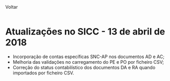<div style="width:100%; height:30px"><span onclick="loadUpgrades(['btnMenu'], event)" class="voltar">Voltar</span></div>

# Atualizações no SICC - 13 de abril de 2018

- Incorporação de contas específicas SNC-AP nos documentos AD e AC;
- Melhoria das validações no carregamento do PE e PO por ficheiro CSV;
- Correção do status contabilístico dos documentos DA e RA quando importados por ficheiro CSV. 
